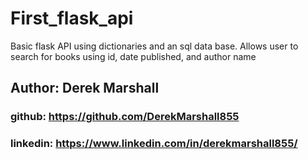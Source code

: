 # First_flask_api

Basic flask API using dictionaries and an sql data base.
Allows user to search for books using id, date published, and author name

## Author: Derek Marshall
### github: https://github.com/DerekMarshall855
### linkedin: https://www.linkedin.com/in/derekmarshall855/
